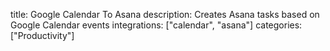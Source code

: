 title: Google Calendar To Asana
description: Creates Asana tasks based on Google Calendar events
integrations: ["calendar", "asana"]
categories: ["Productivity"]
